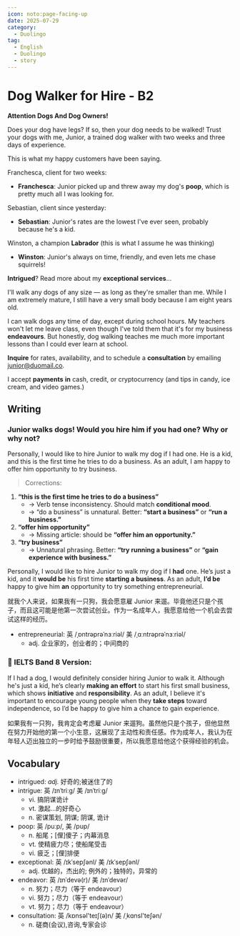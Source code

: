 ```yaml
---
icon: noto:page-facing-up
date: 2025-07-29
category:
  - Duolingo
tag:
  - English
  - Duolingo
  - story
---
```


# Dog Walker for Hire - B2

**Attention Dogs And Dog Owners!**

Does your dog have legs? If so, then your dog needs to be walked! Trust your dogs with me, Junior, a trained dog walker with two weeks and three days of experience.

This is what my happy customers have been saying.

Franchesca, client for two weeks:

- **Franchesca**: Junior picked up and threw away my dog's **poop**, which is pretty much all I was looking for.

Sebastian, client since yesterday:

- **Sebastian**: Junior's rates are the lowest I've ever seen, probably because he's a kid.

Winston, a champion **Labrador** (this is what I assume he was thinking)

- **Winston**: Junior's always on time, friendly, and even lets me chase squirrels!

**Intrigued**? Read more about my **exceptional services**...

I'll walk any dogs of any size — as long as they're smaller than me. While I am extremely mature, I still have a very small body because I am eight years old.

I can walk dogs any time of day, except during school hours. My teachers won't let me leave class, even though I've told them that it's for my business **endeavours**. But honestly, dog walking teaches me much more important lessons than I could ever learn at school.

**Inquire** for rates, availability, and to schedule a **consultation** by emailing junior@duomail.co.

I accept **payments** **in** cash, credit, or cryptocurrency (and tips in candy, ice cream, and video games.)

## Writing

### Junior walks dogs! Would you hire him if you had one? Why or why not?

Personally, I would like to hire Junior to walk my dog if I had one. He is a kid, and this is the first time he tries to do a business. As an adult, I am happy to offer him opportunity to try business.

> Corrections:

1. **“this is the first time he tries to do a business”**
   - → Verb tense inconsistency. Should match **conditional mood**.
   - → “do a business” is unnatural. Better: **“start a business”** or **“run a business.”**
2. **“offer him opportunity”**
   - → Missing article: should be **“offer him an opportunity.”**
3. **“try business”**
   - → Unnatural phrasing. Better: **“try running a business”** or **“gain experience with business.”**

Personally, I would like to hire Junior to walk my dog if I **had** one. He’s just a kid, and it **would be** his first time **starting a business**. As an adult, **I’d be** happy to give him **an** opportunity to try something entrepreneurial.

就我个人来说，如果我有一只狗，我会愿意雇 Junior 来遛。毕竟他还只是个孩子，而且这可能是他第一次尝试创业。作为一名成年人，我愿意给他一个机会去尝试这样的经历。

- entrepreneurial: 英 /ˌɒntrəprəˈnɜːriəl/ 美 /ˌɑːntrəprəˈnɜːriəl/
  - adj. 企业家的，创业者的；中间商的

### 🌟 IELTS Band 8 Version:

If I had a dog, I would definitely consider hiring Junior to walk it. Although he's just a kid, he’s clearly **making an effort** to start his first small business, which shows **initiative** and **responsibility**. As an adult, I believe it's important to encourage young people when they **take steps** toward independence, so I’d be happy to give him a chance to gain experience.

如果我有一只狗，我肯定会考虑雇 Junior 来遛狗。虽然他只是个孩子，但他显然在努力开始他的第一个小生意，这展现了主动性和责任感。作为成年人，我认为在年轻人迈出独立的一步时给予鼓励很重要，所以我愿意给他这个获得经验的机会。

## Vocabulary

- intrigued: _adj._ 好奇的;被迷住了的
- intrigue: 英 /ɪnˈtriːɡ/ 美 /ɪnˈtriːɡ/
  - vi. 搞阴谋诡计
  - vt. 激起…的好奇心
  - n. 密谋策划, 阴谋; 阴谋, 诡计
- poop: 英 /puːp/, 美 /pup/
  - n. 船尾；[俚]傻子；内幕消息
  - vt. 使精疲力尽；使船尾受击
  - vi. 疲乏；[俚]排便
- exceptional: 英 /ɪkˈsepʃənl/ 美 /ɪkˈsepʃənl/
  - adj. 优越的，杰出的; 例外的；独特的，异常的
- endeavor: 英 /ɪnˈdevə(r)/ 美 /ɪnˈdevər/
  - n. 努力；尽力（等于 endeavour）
  - vi. 努力；尽力（等于 endeavour）
  - vt. 努力；尽力（等于 endeavour）
- consultation: 英 /kɒnsəl'teɪʃ(ə)n/ 美 /ˌkɑnsl'teʃən/
  - n. 磋商(会议),咨询,专家会诊
